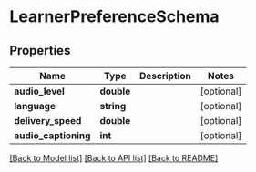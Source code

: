# LearnerPreferenceSchema

## Properties
Name | Type | Description | Notes
------------ | ------------- | ------------- | -------------
**audio_level** | **double** |  | [optional] 
**language** | **string** |  | [optional] 
**delivery_speed** | **double** |  | [optional] 
**audio_captioning** | **int** |  | [optional] 

[[Back to Model list]](../README.md#documentation-for-models) [[Back to API list]](../README.md#documentation-for-api-endpoints) [[Back to README]](../README.md)



